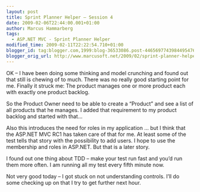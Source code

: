 ```yaml
---
layout: post
title: Sprint Planner Helper – Session 4
date: 2009-02-06T22:44:00.001+01:00
author: Marcus Hammarberg
tags:
  - ASP.NET MVC - Sprint Planner Helper
modified_time: 2009-02-11T22:22:54.710+01:00
blogger_id: tag:blogger.com,1999:blog-36533086.post-4465697743984495476
blogger_orig_url: http://www.marcusoft.net/2009/02/sprint-planner-helper-hour-4-or-so.html
---
```



OK – I have been doing some thinking and model crunching and found out
that still is chewing of to much. There was no really good starting
point for me. Finally it struck me: The product manages one or more
product each with exactly one product backlog.

So the Product Owner need to be able to create a “Product” and see a
list of all products that he manages. I added that requirement to my
product backlog and started with that…

Also this introduces the need for roles in my application … but I think
that the ASP.NET MVC RC1 has taken care of that for me. At least some of
the test tells that story with the possibility to add users. I hope to
use the membership and roles in ASP.NET. But that is a later story.

I found out one thing about TDD – make your test run fast and you’d run
them more often. I am running all my test every fifth minute now.

Not very good today – I got stuck on not understanding controls. I’ll do
some checking up on that I try to get further next hour.
